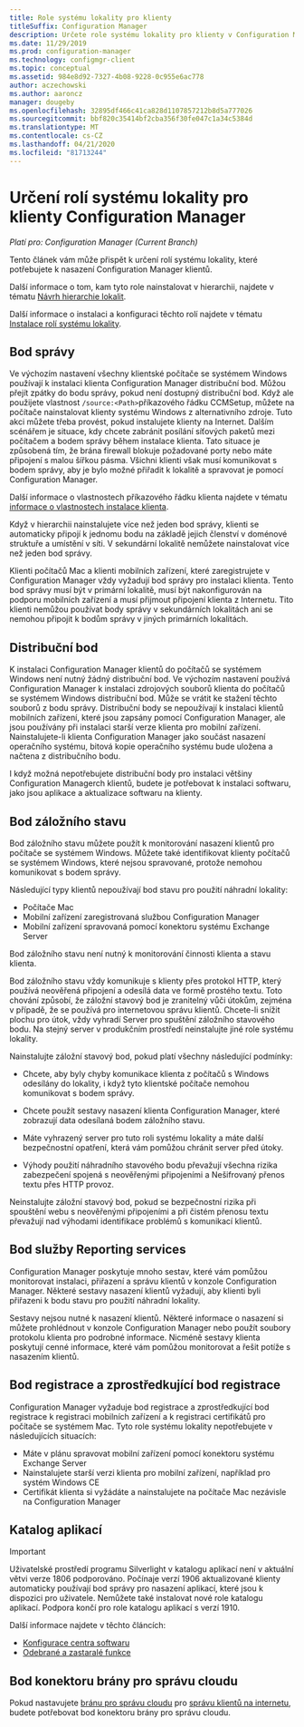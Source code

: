 ```yaml
---
title: Role systému lokality pro klienty
titleSuffix: Configuration Manager
description: Určete role systému lokality pro klienty v Configuration Manager.
ms.date: 11/29/2019
ms.prod: configuration-manager
ms.technology: configmgr-client
ms.topic: conceptual
ms.assetid: 984e8d92-7327-4b08-9228-0c955e6ac778
author: aczechowski
ms.author: aaroncz
manager: dougeby
ms.openlocfilehash: 32895df466c41ca828d1107857212b8d5a777026
ms.sourcegitcommit: bbf820c35414bf2cba356f30fe047c1a34c5384d
ms.translationtype: MT
ms.contentlocale: cs-CZ
ms.lasthandoff: 04/21/2020
ms.locfileid: "81713244"
---
```

# <a name="determine-the-site-system-roles-for-configuration-manager-clients"></a>Určení rolí systému lokality pro klienty Configuration Manager

*Platí pro: Configuration Manager (Current Branch)*

Tento článek vám může přispět k určení rolí systému lokality, které potřebujete k nasazení Configuration Manager klientů.

Další informace o tom, kam tyto role nainstalovat v hierarchii, najdete v tématu [Návrh hierarchie lokalit](../../../plan-design/hierarchy/design-a-hierarchy-of-sites.md).  

Další informace o instalaci a konfiguraci těchto rolí najdete v tématu [Instalace rolí systému lokality](../../../servers/deploy/configure/install-site-system-roles.md).  

## <a name="management-point"></a>Bod správy

Ve výchozím nastavení všechny klientské počítače se systémem Windows používají k instalaci klienta Configuration Manager distribuční bod. Můžou přejít zpátky do bodu správy, pokud není dostupný distribuční bod. Když ale použijete vlastnost `/source:<Path>`příkazového řádku CCMSetup, můžete na počítače nainstalovat klienty systému Windows z alternativního zdroje. Tuto akci můžete třeba provést, pokud instalujete klienty na Internet. Dalším scénářem je situace, kdy chcete zabránit posílání síťových paketů mezi počítačem a bodem správy během instalace klienta. Tato situace je způsobená tím, že brána firewall blokuje požadované porty nebo máte připojení s malou šířkou pásma. Všichni klienti však musí komunikovat s bodem správy, aby je bylo možné přiřadit k lokalitě a spravovat je pomocí Configuration Manager.  

Další informace o vlastnostech příkazového řádku klienta najdete v tématu [informace o vlastnostech instalace klienta](../about-client-installation-properties.md).  

Když v hierarchii nainstalujete více než jeden bod správy, klienti se automaticky připojí k jednomu bodu na základě jejich členství v doménové struktuře a umístění v síti. V sekundární lokalitě nemůžete nainstalovat více než jeden bod správy.  

Klienti počítačů Mac a klienti mobilních zařízení, které zaregistrujete v Configuration Manager vždy vyžadují bod správy pro instalaci klienta. Tento bod správy musí být v primární lokalitě, musí být nakonfigurován na podporu mobilních zařízení a musí přijmout připojení klienta z Internetu. Tito klienti nemůžou používat body správy v sekundárních lokalitách ani se nemohou připojit k bodům správy v jiných primárních lokalitách.  

## <a name="distribution-point"></a>Distribuční bod

K instalaci Configuration Manager klientů do počítačů se systémem Windows není nutný žádný distribuční bod. Ve výchozím nastavení používá Configuration Manager k instalaci zdrojových souborů klienta do počítačů se systémem Windows distribuční bod. Může se vrátit ke stažení těchto souborů z bodu správy. Distribuční body se nepoužívají k instalaci klientů mobilních zařízení, které jsou zapsány pomocí Configuration Manager, ale jsou používány při instalaci starší verze klienta pro mobilní zařízení. Nainstalujete-li klienta Configuration Manager jako součást nasazení operačního systému, bitová kopie operačního systému bude uložena a načtena z distribučního bodu.

I když možná nepotřebujete distribuční body pro instalaci většiny Configuration Managerch klientů, budete je potřebovat k instalaci softwaru, jako jsou aplikace a aktualizace softwaru na klienty.  

## <a name="fallback-status-point"></a>Bod záložního stavu

Bod záložního stavu můžete použít k monitorování nasazení klientů pro počítače se systémem Windows. Můžete také identifikovat klienty počítačů se systémem Windows, které nejsou spravované, protože nemohou komunikovat s bodem správy.

Následující typy klientů nepoužívají bod stavu pro použití náhradní lokality:

- Počítače Mac
- Mobilní zařízení zaregistrovaná službou Configuration Manager
- Mobilní zařízení spravovaná pomocí konektoru systému Exchange Server

Bod záložního stavu není nutný k monitorování činnosti klienta a stavu klienta.  

Bod záložního stavu vždy komunikuje s klienty přes protokol HTTP, který používá neověřená připojení a odesílá data ve formě prostého textu. Toto chování způsobí, že záložní stavový bod je zranitelný vůči útokům, zejména v případě, že se používá pro internetovou správu klientů. Chcete-li snížit plochu pro útok, vždy vyhradí Server pro spuštění záložního stavového bodu. Na stejný server v produkčním prostředí neinstalujte jiné role systému lokality.  

Nainstalujte záložní stavový bod, pokud platí všechny následující podmínky:  

- Chcete, aby byly chyby komunikace klienta z počítačů s Windows odesílány do lokality, i když tyto klientské počítače nemohou komunikovat s bodem správy.  

- Chcete použít sestavy nasazení klienta Configuration Manager, které zobrazují data odesílaná bodem záložního stavu.  

- Máte vyhrazený server pro tuto roli systému lokality a máte další bezpečnostní opatření, která vám pomůžou chránit server před útoky.  

- Výhody použití náhradního stavového bodu převažují všechna rizika zabezpečení spojená s neověřenými připojeními a Nešifrovaný přenos textu přes HTTP provoz.  

Neinstalujte záložní stavový bod, pokud se bezpečnostní rizika při spouštění webu s neověřenými připojeními a při čistém přenosu textu převažují nad výhodami identifikace problémů s komunikací klientů.  

## <a name="reporting-services-point"></a>Bod služby Reporting services

Configuration Manager poskytuje mnoho sestav, které vám pomůžou monitorovat instalaci, přiřazení a správu klientů v konzole Configuration Manager. Některé sestavy nasazení klientů vyžadují, aby klienti byli přiřazeni k bodu stavu pro použití náhradní lokality.  

Sestavy nejsou nutné k nasazení klientů. Některé informace o nasazení si můžete prohlédnout v konzole Configuration Manager nebo použít soubory protokolu klienta pro podrobné informace. Nicméně sestavy klienta poskytují cenné informace, které vám pomůžou monitorovat a řešit potíže s nasazením klientů.  

## <a name="enrollment-point-and-enrollment-proxy-point"></a>Bod registrace a zprostředkující bod registrace

Configuration Manager vyžaduje bod registrace a zprostředkující bod registrace k registraci mobilních zařízení a k registraci certifikátů pro počítače se systémem Mac. Tyto role systému lokality nepotřebujete v následujících situacích:

- Máte v plánu spravovat mobilní zařízení pomocí konektoru systému Exchange Server
- Nainstalujete starší verzi klienta pro mobilní zařízení, například pro systém Windows CE
- Certifikát klienta si vyžádáte a nainstalujete na počítače Mac nezávisle na Configuration Manager

## <a name="application-catalog"></a>Katalog aplikací

> [!Important]  
> Uživatelské prostředí programu Silverlight v katalogu aplikací není v aktuální větvi verze 1806 podporováno. Počínaje verzí 1906 aktualizované klienty automaticky používají bod správy pro nasazení aplikací, které jsou k dispozici pro uživatele. Nemůžete také instalovat nové role katalogu aplikací. Podpora končí pro role katalogu aplikací s verzí 1910.  
>
> Další informace najdete v těchto článcích:
>
> - [Konfigurace centra softwaru](../../../../apps/plan-design/plan-for-software-center.md#bkmk_userex)
> - [Odebrané a zastaralé funkce](../../../plan-design/changes/deprecated/removed-and-deprecated-cmfeatures.md)  

## <a name="cloud-management-gateway-connector-point"></a>Bod konektoru brány pro správu cloudu

Pokud nastavujete [bránu pro správu cloudu](../../manage/cmg/plan-cloud-management-gateway.md) pro [správu klientů na internetu](../../manage/manage-clients-internet.md), budete potřebovat bod konektoru brány pro správu cloudu.
